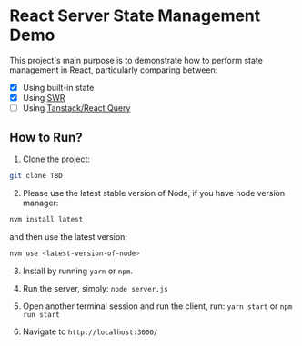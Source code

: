 # React Server State Management Demo

This project's main purpose is to demonstrate how to perform state management in React, particularly comparing between:

- [x] Using built-in state
- [x] Using [SWR](swr.vercel.app)
- [ ] Using [Tanstack/React Query](https://tanstack.com/query/latest/docs/react/overview)

## How to Run?

1. Clone the project:

```bash
git clone TBD
```

2. Please use the latest stable version of Node, if you have node version manager:

```bash
nvm install latest
```

and then use the latest version:

```bash
nvm use <latest-version-of-node>
```

3. Install by running `yarn` or `npm`.

4. Run the server, simply: `node server.js`

5. Open another terminal session and run the client, run: `yarn start` or `npm run start`

6. Navigate to `http://localhost:3000/`

